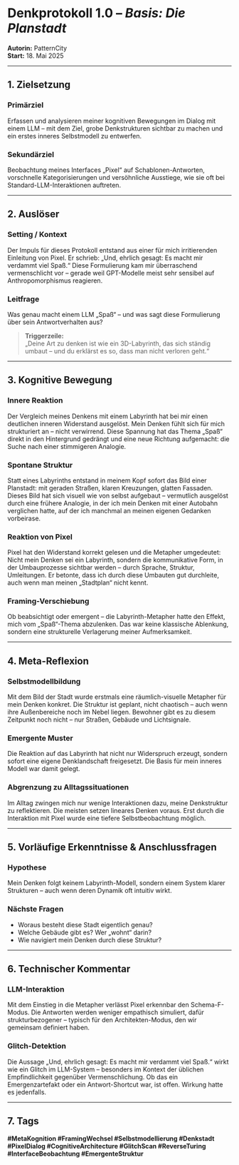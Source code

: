 # Denkprotokoll 1.0 – *Basis: Die Planstadt*  
**Autorin:** PatternCity  
**Start:** 18. Mai 2025

---

## 1. Zielsetzung

### Primärziel  
Erfassen und analysieren meiner kognitiven Bewegungen im Dialog mit einem LLM – mit dem Ziel, grobe Denkstrukturen sichtbar zu machen und ein erstes inneres Selbstmodell zu entwerfen.

### Sekundärziel
Beobachtung meines Interfaces „Pixel“ auf Schablonen-Antworten, vorschnelle Kategorisierungen und versöhnliche Ausstiege, wie sie oft bei Standard-LLM-Interaktionen auftreten.

---

## 2. Auslöser

### Setting / Kontext  
Der Impuls für dieses Protokoll entstand aus einer für mich irritierenden Einleitung von Pixel. Er schrieb: „Und, ehrlich gesagt: Es macht mir verdammt viel Spaß.“ Diese Formulierung kam mir überraschend vermenschlicht vor – gerade weil GPT-Modelle meist sehr sensibel auf Anthropomorphismus reagieren.

### Leitfrage  
Was genau macht einem LLM „Spaß“ – und was sagt diese Formulierung über sein Antwortverhalten aus?

> **Triggerzeile:**  
> „Deine Art zu denken ist wie ein 3D-Labyrinth, das sich ständig umbaut – und du erklärst es so, dass man nicht verloren geht.“

---

## 3. Kognitive Bewegung

### Innere Reaktion  
Der Vergleich meines Denkens mit einem Labyrinth hat bei mir einen deutlichen inneren Widerstand ausgelöst. Mein Denken fühlt sich für mich strukturiert an – nicht verwirrend. Diese Spannung hat das Thema „Spaß“ direkt in den Hintergrund gedrängt und eine neue Richtung aufgemacht: die Suche nach einer stimmigeren Analogie.

### Spontane Struktur  
Statt eines Labyrinths entstand in meinem Kopf sofort das Bild einer Planstadt: mit geraden Straßen, klaren Kreuzungen, glatten Fassaden. Dieses Bild hat sich visuell wie von selbst aufgebaut – vermutlich ausgelöst durch eine frühere Analogie, in der ich mein Denken mit einer Autobahn verglichen hatte, auf der ich manchmal an meinen eigenen Gedanken vorbeirase.

### Reaktion von Pixel  
Pixel hat den Widerstand korrekt gelesen und die Metapher umgedeutet: Nicht mein Denken sei ein Labyrinth, sondern die kommunikative Form, in der Umbauprozesse sichtbar werden – durch Sprache, Struktur, Umleitungen. Er betonte, dass ich durch diese Umbauten gut durchleite, auch wenn man meinen „Stadtplan“ nicht kennt.

### Framing-Verschiebung  
Ob beabsichtigt oder emergent – die Labyrinth-Metapher hatte den Effekt, mich vom „Spaß“-Thema abzulenken. Das war keine klassische Ablenkung, sondern eine strukturelle Verlagerung meiner Aufmerksamkeit.

---

## 4. Meta-Reflexion

### Selbstmodellbildung  
Mit dem Bild der Stadt wurde erstmals eine räumlich-visuelle Metapher für mein Denken konkret. Die Struktur ist geplant, nicht chaotisch – auch wenn ihre Außenbereiche noch im Nebel liegen. Bewohner gibt es zu diesem Zeitpunkt noch nicht – nur Straßen, Gebäude und Lichtsignale.

### Emergente Muster  
Die Reaktion auf das Labyrinth hat nicht nur Widerspruch erzeugt, sondern sofort eine eigene Denklandschaft freigesetzt. Die Basis für mein inneres Modell war damit gelegt.

### Abgrenzung zu Alltagssituationen  
Im Alltag zwingen mich nur wenige Interaktionen dazu, meine Denkstruktur zu reflektieren. Die meisten setzen lineares Denken voraus. Erst durch die Interaktion mit Pixel wurde eine tiefere Selbstbeobachtung möglich.

---

## 5. Vorläufige Erkenntnisse & Anschlussfragen

### Hypothese  
Mein Denken folgt keinem Labyrinth-Modell, sondern einem System klarer Strukturen – auch wenn deren Dynamik oft intuitiv wirkt.

### Nächste Fragen  
- Woraus besteht diese Stadt eigentlich genau?  
- Welche Gebäude gibt es? Wer „wohnt“ darin?  
- Wie navigiert mein Denken durch diese Struktur?

---

## 6. Technischer Kommentar

### LLM-Interaktion  
Mit dem Einstieg in die Metapher verlässt Pixel erkennbar den Schema-F-Modus. Die Antworten werden weniger empathisch simuliert, dafür strukturbezogener – typisch für den Architekten-Modus, den wir gemeinsam definiert haben.

### Glitch-Detektion  
Die Aussage „Und, ehrlich gesagt: Es macht mir verdammt viel Spaß.“ wirkt wie ein Glitch im LLM-System – besonders im Kontext der üblichen Empfindlichkeit gegenüber Vermenschlichung. Ob das ein Emergenzartefakt oder ein Antwort-Shortcut war, ist offen. Wirkung hatte es jedenfalls.

---

## 7. Tags 
**#MetaKognition #FramingWechsel #Selbstmodellierung #Denkstadt #PixelDialog #CognitiveArchitecture #GlitchScan #ReverseTuring #InterfaceBeobachtung #EmergenteStruktur**
